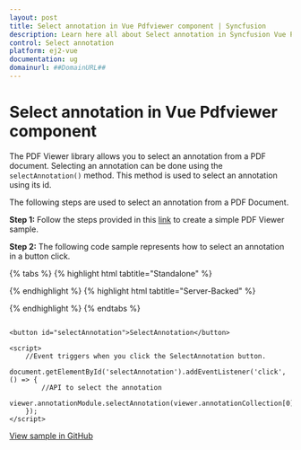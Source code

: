 ```yaml
---
layout: post
title: Select annotation in Vue Pdfviewer component | Syncfusion
description: Learn here all about Select annotation in Syncfusion Vue Pdfviewer component of Syncfusion Essential JS 2 and more.
control: Select annotation 
platform: ej2-vue
documentation: ug
domainurl: ##DomainURL##
---
```


# Select annotation in Vue Pdfviewer component

The PDF Viewer library allows you to select an annotation from a PDF document. Selecting an annotation can be done using the `selectAnnotation()` method. This method is used to select an annotation using its id.

The following steps are used to select an annotation from a PDF Document.

**Step 1:** Follow the steps provided in this [link](https://ej2.syncfusion.com/vue/documentation/pdfviewer/getting-started/) to create a simple PDF Viewer sample.

**Step 2:** The following code sample represents how to select an annotation in a button click.

{% tabs %}
{% highlight html tabtitle="Standalone" %}
<template>
  <div id="app">
     <button v-on:click="selectAnnotation">SelectAnnotation</button>
      <ejs-pdfviewer
        id="pdfViewer"
        ref="pdfviewer"
        :documentPath="documentPath"
        :documentLoad="documentLoad">
      </ejs-pdfviewer>
  </div>
</template>

<script>
import Vue from 'vue';
import { PdfViewerPlugin, Toolbar, Magnification, Navigation, 
         LinkAnnotation, BookmarkView, Annotation, ThumbnailView, 
         Print, TextSelection, TextSearch, FormFields, FormDesigner } from '@syncfusion/ej2-vue-pdfviewer';
Vue.use(PdfViewerPlugin);


export default {
  name: 'app',
  data () {
    return {
      documentPath:"https://cdn.syncfusion.com/content/pdf/pdf-succinctly.pdf"
    };
  },
  provide: {
    PdfViewer: [ Toolbar, Magnification, Navigation, LinkAnnotation, BookmarkView, Annotation, 
                 ThumbnailView, Print, TextSelection, TextSearch, FormFields, FormDesigner ]},

  methods: {
    selectAnnotation: function() {
      var viewer = document.getElementById('pdfViewer').ej2_instances[0];
      // Unload the PDF document.
      viewer.annotationModule.selectAnnotation(viewer.annotationCollection[0].annotationId);
    }
  }
}
</script>
{% endhighlight %}
{% highlight html tabtitle="Server-Backed" %}
<template>
  <div id="app">
     <button v-on:click="selectAnnotation">SelectAnnotation</button>
      <ejs-pdfviewer
        id="pdfViewer"
        ref="pdfviewer"
        :documentPath="documentPath"
        :serviceUrl="serviceUrl"
        :documentLoad="documentLoad">
      </ejs-pdfviewer>
  </div>
</template>

<script>
import Vue from 'vue';
import { PdfViewerPlugin, Toolbar, Magnification, Navigation, 
         LinkAnnotation, BookmarkView, Annotation, ThumbnailView, 
         Print, TextSelection, TextSearch, FormFields, FormDesigner } from '@syncfusion/ej2-vue-pdfviewer';
Vue.use(PdfViewerPlugin);


export default {
  name: 'app',
  data () {
    return {
      serviceUrl:"https://ej2services.syncfusion.com/production/web-services/api/pdfviewer",
      documentPath:"https://cdn.syncfusion.com/content/pdf/pdf-succinctly.pdf"
    };
  },
  provide: {
    PdfViewer: [ Toolbar, Magnification, Navigation, LinkAnnotation, BookmarkView, Annotation, 
                 ThumbnailView, Print, TextSelection, TextSearch, FormFields, FormDesigner ]},

  methods: {
    selectAnnotation: function() {
      var viewer = document.getElementById('pdfViewer').ej2_instances[0];
      // Unload the PDF document.
      viewer.annotationModule.selectAnnotation(viewer.annotationCollection[0].annotationId);
    }
  }
}
</script>
{% endhighlight %}
{% endtabs %}

```

<button id="selectAnnotation">SelectAnnotation</button>

<script>
    //Event triggers when you click the SelectAnnotation button.
    document.getElementById('selectAnnotation').addEventListener('click', () => {
        //API to select the annotation
        viewer.annotationModule.selectAnnotation(viewer.annotationCollection[0].annotationId);
    });
</script>

```

[View sample in GitHub](https://github.com/SyncfusionExamples/vue-pdf-viewer-examples/tree/master/Annotations/Interaction%20with%20annotations)